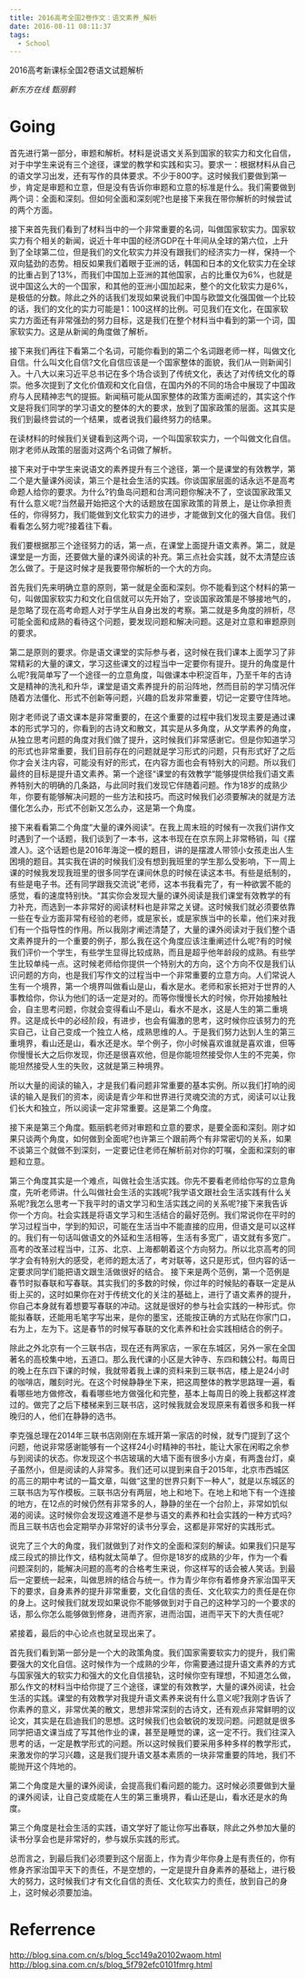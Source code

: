 ```yaml
---
title: 2016高考全国2卷作文：语文素养_解析
date: 2016-08-11 08:11:37
tags:
  - School
---
```


2016高考新课标全国2卷语文试题解析

*新东方在线 甄丽鹤*

# Going

  首先进行第一部分，审题和解析。材料是说语文关系到国家的软实力和文化自信，对于中学生来说有三个途径，课堂的教学和实践和实习。要求一：根据材料从自己的语文学习出发，还有写作的具体要求。不少于800字。这时候我们要做到第一步，肯定是审题和立意，但是没有告诉你审题和立意的标准是什么。我们需要做到两个词：全面和深刻。但如何全面和深刻呢?也是接下来我在带你解析的时候尝试的两个方面。
  
  接下来首先我们看到了材料当中的一个非常重要的名词，叫做国家软实力。国家软实力有个相关的新闻，说近十年中国的经济GDP在十年间从全球的第六位，上升到了全球第二位，但是我们的文化软实力并没有跟我们的经济实力一样，保持一个双向猛劲的态势。相反如果我们着眼于亚洲的话，韩国和日本的文化软实力在全球的比重占到了13%，而我们中国加上亚洲的其他国家，占的比重仅为6%，也就是说中国这么大的一个国家，和其他的亚洲小国加起来，整个的文化软实力是6%，是极低的分数。除此之外的话我们发现如果说我们中国与欧盟文化强国做一个比较的话，我们的文化的实力可能是1：100这样的比例。可见我们在文化，在国家软实力方面还有非常强劲的努力目标，这是我们在整个材料当中看到的第一个词，国家软实力。这是从新闻的角度做了解析。
  
  接下来我们再往下看第二个名词，可能你看到的第二个名词跟老师一样，叫做文化自信。什么叫文化自信?文化自信应该是一个国家整体的面貌，我们从一则新闻引入。十八大以来习近平总书记在多个场合谈到了传统文化，表达了对传统文化的尊崇。他多次提到了文化价值观和文化自信，在国内外的不同的场合中展现了中国政府与人民精神志气的提振。新闻稿可能从国家整体的政策方面阐述的，其实这个作文是将我们同学的学习语文的整体的大的要求，放到了国家政策的层面。这其实是我们到最终尝试的一个结果，或者说我们最终努力的结果。
  
  在读材料的时候我们关键看到这两个词，一个叫国家软实力，一个叫做文化自信。刚才老师从政策的层面对这两个名词做了解析。
  
  接下来对于中学生来说语文的素养提升有三个途径，第一个是课堂的有效教学，第二个是大量课外阅读，第三个是社会生活的实践。你谈国家层面的话永远不是高考命题人给你的要求。为什么?钓鱼岛问题和台湾问题你解决不了，空谈国家政策又有什么意义呢?当然最开始把这个大的话题放在国家政策的背景上，是让你承担责任的，你得努力，我们能做到文化软实力的进步，才能做到文化的强大自信。我们看看怎么努力呢?接着往下看。
  
  我们要根据那三个途径努力的话，第一点，在课堂上面提升语文素养。第二，就是课堂是一方面，还要做大量的课外阅读的补充。第三点社会实践，就不太清楚应该怎么做了。于是这时候才是我要带你解析的一个大的方向。
  
  首先我们先来明确立意的原则，第一就是全面和深刻。你不能看到这个材料的第一句，叫做国家软实力和文化自信就可以先开始了，空谈国家政策是不够接地气的，是忽略了现在高考命题人对于学生从自身出发的考察。第二就是多角度的辨析，尽可能全面和成熟的看待这个问题，要发现问题和解决问题。这是对立意和审题原则的要求。
  
  第二是原则的要求。你是语文课堂的实际参与者，这时候在我们课本上面学习了非常精彩的大量的课文，学习这些课文的过程当中一定要你有提升。提升的角度是什么呢?我简单写了一个途径一的立意角度，叫做课本中积淀百年，乃至千年的古诗文是精神的洗礼和升华，课堂是语文素养提升的前沿阵地，然而目前的学习情况伴随着方法僵化、形式不创新等问题，兴趣的启发非常重要，切记一定要守住阵地。
  
  刚才老师说了语文课本是非常重要的，在这个重要的过程中我们发现主要是通过课本的形式学习的，你看到的古诗文和散文，其实是从多角度，从文学素养的角度，从独立思考问题的角度对我们做了提升，这时候我们非常感谢它。但是你知道学习的形式也非常重要，我们目前存在的问题就是学习形式的问题，只有形式好了之后你才会关注内容，可能没有好的形式，在内容方面也会有特别大的问题。所以我们最终的目标是提升语文素养。第一个途径“课堂的有效教学“能够提供给我们语文素养特别大的明确的几条路，与此同时我们发现它伴随着问题。作为18岁的成熟少年，你要有能够解决问题的一些方法和技巧。而这时候我们必须要解决的就是方法僵化怎么办，形式不创新又怎么办，这是第一个角度。
  
  接下来看看第二个角度“大量的课外阅读“。在我上周末班的时候有一次我们讲作文时遇到了一个话题，我们谈到了一本书，这本书现在在京东网上非常畅销，叫《摆渡人》。这个话题也是2016年海淀一模的题目，讲的是摆渡人带领小女孩走出人生困境的题目。其实我在讲的时候我们没有想到我班里的学生那么受影响，下一周上课的时候我发现我班里的很多同学在课间休息的时候在读这本书。有些是纸制的，有些是电子书。还有同学跟我交流说”老师，这本书我看完了，有一种欲罢不能的感觉，看的速度特别快。“其实你会发现大量的课外阅读是我们课堂有效教学的有力补充，而选到一本非常好的阅读材料也是非常之关键。这时候我们就必须要依靠一些在专业方面非常有经验的老师，或是家长，或是家族当中的长辈，他们来对我们有一个指导性的作用。所以我刚才阐述清楚了，大量的课外阅读对于我们整个语文素养提升的一个重要的例子，那么我在这个角度应该注重阐述什么呢?有的时候我们评价一个学生，有些学生显得比较成熟，而且是超乎他年龄段的成熟。有些学生比较单纯一点。这时候老师给你提供一个特别大的方向，这个方向不仅是我们认识问题的方向，也是我们写作文的过程当中一个非常重要的立意方向。人们常说人生有一个境界，第一个境界叫做看山是山，看水是水。老师和家长把对于世界的人事教给你，你认为他们的话一定是对的。而等你慢慢长大的时候，你开始接触社会，自主思考问题，你就会变得看山不是山，看水不是水，这是人生的第二重境界。这是成长中的必经阶段，有进步，也会有偏激的思考，这时候你应该努力的充实自己，让自己变成一个独立人格，成熟思维的人。于是我们努力达到人生的第三重境界，看山还是山，看水还是水。举个例子，你小时候喜欢谁就是喜欢谁，但等你慢慢长大之后你发现，你还是很喜欢他，但是你能坦然接受你人生的不完美，你能坦然接受人生的失败，这就是第三种境界。
  
  所以大量的阅读的输入，才是我们看问题非常重要的基本实例。所以我们打响的阅读的输入是我们的资本，阅读是青少年和世界进行灵魂交流的方式，阅读可以让我们长大和独立，所以阅读一定非常重要。这是第二个角度。
  
  接下来是第三个角度。甄丽鹤老师对审题和立意的要求，是要全面和深刻。刚才如果只谈两个角度，如何做到全面呢?也许第三个跟前两个有非常密切的关系，如果不谈第三个就做不到深刻，一定要记住老师在解析前对你的叮嘱，全面和深刻的审题和立意。
  
  第三个角度其实是一个难点，叫做社会生活实践。你先不要看老师给你写的立意角度，先听老师讲。什么叫做社会生活的实践呢?我学语文跟社会生活实践有什么关系呢?我怎么思考一下我平时的语文学习和生活实践之间的关系呢?接下来我告诉你一个方向。社会实践是将语文学习和生活结合的最好范例。我们常说你在平时的学习过程当中，学到的知识，可能在生活当中不能直接的应用，但语文是可以这样的。我们有一句话叫做语文的外延和生活相等，生活有多宽广，语文就有多宽广。高考的改革过程当中，江苏、北京、上海都朝着这个方向努力。所以北京高考的同学才会有特别大的感受，老师的题太活了，考对联等，这只是形式，但内容的话一定要求同学们能把语文跟生活做很好的结合。
  接下来是两个范例，第一个范例是春节时拟春联和写春联。其实我们的多数的时候，你过年的时候贴的春联一定是从街上买的，这时如果你在对于传统文化的关注的基础上，进行了语文素养的提升，你自己本身就有着想要写春联的冲动。这就是很好的参与社会实践的一种形式。你能拟春联，还能用毛笔字写出来，是你的墨宝，还能按正确的方式贴在你家门口，右为上，左为下。这是春节的时候写春联的文化素养和社会实践相结合的例子。
  
  除此之外北京有一个三联书店，现在还有两家店，一家在东城区，另外一家在全国著名的高校集中地，五道口。那么我代课的小区是大钟寺、东四和魏公村。每周日的晚上在东四下课的时候，我就带着我上课的资料来到三联书店，楼上是24小时的咖啡店，雕刻时光。在这个时候静静坐下来，把这周整体的教学思路理一遍，看看哪些地方做修改，看看哪些地方做强化和完整，基本上每周日的晚上我都这样渡过的。做完了之后下楼梯来到三联书店，这时候我就会发现原来有着很多和我一样晚归的人，他们在静静的选书。
  
  李克强总理在2014年三联书店刚刚在东城开第一家店的时候，就专门提到了这个问题，他说非常感谢能够有一个这样24小时精神的书社，能让大家在闲暇之余参与到阅读的状态。你发现这个书店玻璃的大墙下面有很多小方桌，有两盏台灯，桌子虽然小，但是阅读的人非常多。我们还可以提到来自于2015年，北京市西城区的高三的期中考试的一篇文章，叫做“这里的世界只剩下一种人”，就是以东城区的三联书店为写作模板。三联书店分有两层，地上和地下。在地上和地下有一个连接的地方，在12点的时候仍然有非常多的人，静静的坐在一个台阶上，非常如饥似渴的阅读。这时候你会发现这难道不是参与语文的素养和社会实践的一种方式吗?而且三联书店也会定期举办非常好的读书分享会，这都是非常好的实践形式。
  
  说完了三个大的角度，我们就做到了对作文的全面和深刻的解读。如果我们只是写成三段式的排比作文，结构就太简单了。但你是18岁的成熟的少年，作为一个看问题深刻的，能解决问题的高考的合格考生来说，你这样写的话会被人笑话。到最后一定要统一起来，叫做思辨的结合与统一。作为青少年你有着修身齐家治国平天下的要求，自身素养的提升非常重要，文化自信的责任、文化软实力的责任是在你的身上。这时候我们就发现如果说你不能够做到对于自己的这种学习的一个要求的话，那么你怎么能够做到修身，进而齐家，进而治国，进而平天下的大责任呢?
  
  紧接着，最后的中心论点也就呈现出来了。
  
  首先我们看到第一部分是一个大的政策角度。我们国家需要软实力的提升，我们需要强大的文化自信。这时候作为一个成熟的少年，你需要通过提升语文素养的方式与国家强大的软实力和强大的文化自信接轨，这时候你空有理想，不知道怎么做，那么作文的材料当中给你提了三个途径，课堂的有效教学，大量的课外阅读，社会生活的实践。课堂的有效教学对我提升语文素养来说有什么意义呢?我刚才告诉了你素养的意义，非常优美的散文，思想非常深刻的古诗文，还有观点非常鲜明的议论文，其实是在启迪我们的思想。这时候我们也会敏锐的发现问题。问题就是很多同学把语文课当成了写其他作业的课，甚至是睡觉的课，这一定不行。我们往深入思考的话，一定是教学形式的问题。所以这时候我们要采用多种多样的教学形式，来激发你的学习兴趣，这是我们提升语文基本素质的一块非常重要的阵地，我们不能抛开这个阵地的。
  
  第二个角度是大量的课外阅读，会提高我们看问题的能力。这时候必须要做到大量的课外阅读，让自己变成能在人生的第三重境界，看山还是山，看水还是水的角度。
  
  第三个角度是社会生活的实践，语文学好了能让你写出春联，除此之外参加大量的读书分享会也是非常好的，参与娱乐实践的形式。
  
  总而言之，到最后我们必须要到这个层面上，作为青少年你身上是有责任的，你有修身齐家治国平天下的责任，不是空想的，一定是提升自身素养的基础上，进行极大的努力，这时候我们才有文化自信的责任、文化软实力的责任，放到自己的身上，这时候必须要加油。
  
# Referrence

http://blog.sina.com.cn/s/blog_5cc149a20102waom.html
http://blog.sina.com.cn/s/blog_5f792efc0101fmrg.html